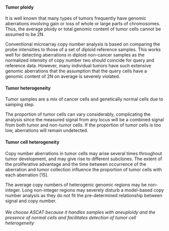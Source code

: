 #### Tumor ploidy

It is well known that many types of tumors frequently have genomic aberrations involving gain or loss of whole or large parts of chromosomes. Thus, the average ploidy or total genomic content of tumor cells cannot be assumed to be 2N.

Conventional microarray copy number analysis is based on comparing the probe intensities to those of a set of diploid reference samples. This works well for detecting aberrations in diploid non-cancer samples as the normalized intensity of copy number two should coincide for query and reference data. However, many individual tumors have such extensive genomic aberrations that the assumption that the query cells have a genomic content of 2N on average is severely violated. 

#### Tumor heterogeneity

Tumor samples are a mix of cancer cells and genetically normal cells due to samping step.

The proportion of tumor cells can vary considerably, complicating the analysis since the measured signal from any locus will be a combined signal from both tumor and non-tumor cells. If the proportion of tumor cells is too low, aberrations will remain undetected. 

#### Tumor cell heterogeneity

Copy number aberrations in tumor cells may arise several times throughout tumor development, and may give rise to different subclones. The extent of the proliferative advantage and the time between occurrence of the aberration and tumor collection influence the proportion of tumor cells with each aberration [15].

The average copy numbers of heterogenic genomic regions may be non-integer. Long non-integer regions may severely disturb a model-based copy number analysis as they do not fit the pre-determined relationship between signal and copy number.


###### We choose ASCAT because it handles samples with aneuploidy and the presence of normal cells and facilitates detection of tumor cell heterogeneity